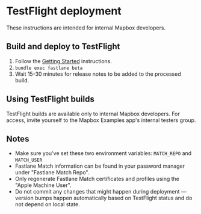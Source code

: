 # TestFlight deployment

These instructions are intended for internal Mapbox developers.

## Build and deploy to TestFlight

1. Follow the [Getting Started](README.md#getting-started) instructions.
1. `bundle exec fastlane beta`
1. Wait 15-30 minutes for release notes to be added to the processed build.

## Using TestFlight builds

TestFlight builds are available only to internal Mapbox developers. For access, invite yourself to the Mapbox Examples app's internal testers group.

## Notes

- Make sure you've set these two environment variables: `MATCH_REPO` and `MATCH_USER`
- Fastlane Match information can be found in your password manager under "Fastlane Match Repo".
- Only regenerate Fastlane Match certificates and profiles using the "Apple Machine User".
- Do not commit any changes that might happen during deployment — version bumps happen automatically based on TestFlight status and do not depend on local state.
